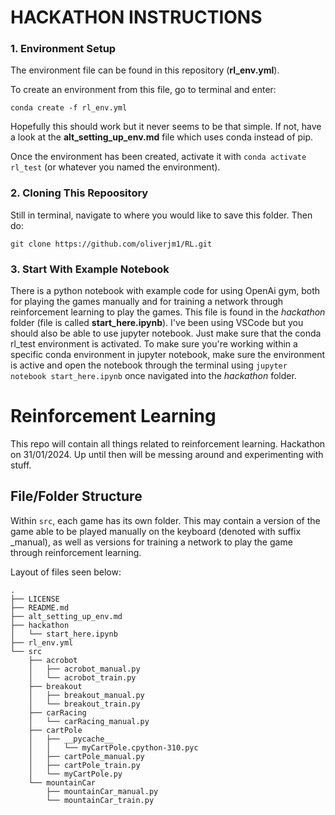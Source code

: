 # HACKATHON INSTRUCTIONS

### 1. Environment Setup

The environment file can be found in this repository (**rl_env.yml**).

To create an environment from this file, go to terminal and enter:

`conda create -f rl_env.yml`

Hopefully this should work but it never seems to be that simple. If not, have a look at the **alt_setting_up_env.md** file which uses conda instead of pip.

Once the environment has been created, activate it with `conda activate rl_test` (or whatever you named the environment).

### 2. Cloning This Repoository

Still in terminal, navigate to where you would like to save this folder. Then do:

`git clone https://github.com/oliverjm1/RL.git`

### 3. Start With Example Notebook

There is a python notebook with example code for using OpenAi gym, both for playing the games manually and for training a network through reinforcement learning to play the games. This file is found in the *hackathon* folder (file is called **start_here.ipynb**). I've been using VSCode but you should also be able to use jupyter notebook. Just make sure that the conda rl_test environment is activated. To make sure you're working within a specific conda environment in jupyter notebook, make sure the environment is active and open the notebook through the terminal using `jupyter notebook start_here.ipynb` once navigated into the *hackathon* folder.

# Reinforcement Learning

This repo will contain all things related to reinforcement learning.
Hackathon on 31/01/2024.
Up until then will be messing around and experimenting with stuff.

## File/Folder Structure

Within `src`, each game has its own folder. This may contain a version of the game able to be played manually on the keyboard (denoted with suffix _manual), as well as versions for training a network to play the game through reinforcement learning.

Layout of files seen below:

```
.
├── LICENSE
├── README.md
├── alt_setting_up_env.md
├── hackathon
│   └── start_here.ipynb
├── rl_env.yml
└── src
    ├── acrobot
    │   ├── acrobot_manual.py
    │   └── acrobot_train.py
    ├── breakout
    │   ├── breakout_manual.py
    │   └── breakout_train.py
    ├── carRacing
    │   └── carRacing_manual.py
    ├── cartPole
    │   ├── __pycache__
    │   │   └── myCartPole.cpython-310.pyc
    │   ├── cartPole_manual.py
    │   ├── cartPole_train.py
    │   └── myCartPole.py
    └── mountainCar
        ├── mountainCar_manual.py
        └── mountainCar_train.py
```